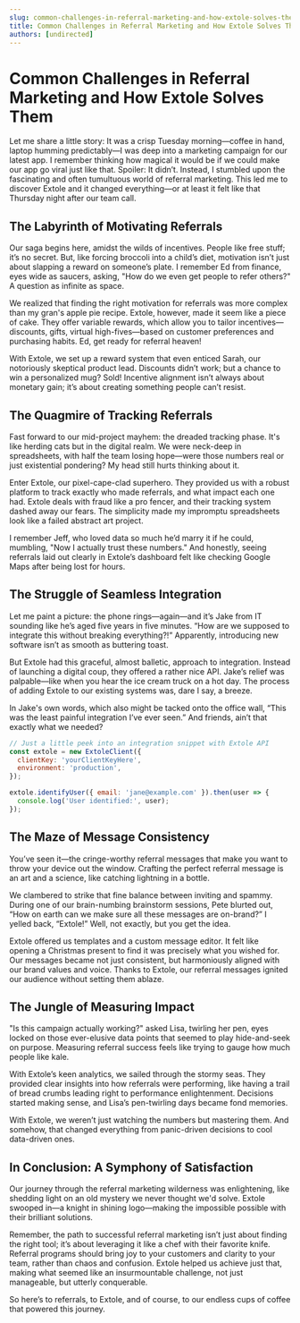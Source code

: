 ```yaml
---
slug: common-challenges-in-referral-marketing-and-how-extole-solves-them
title: Common Challenges in Referral Marketing and How Extole Solves Them
authors: [undirected]
---
```



# Common Challenges in Referral Marketing and How Extole Solves Them

Let me share a little story: It was a crisp Tuesday morning—coffee in hand, laptop humming predictably—I was deep into a marketing campaign for our latest app. I remember thinking how magical it would be if we could make our app go viral just like that. Spoiler: It didn’t. Instead, I stumbled upon the fascinating and often tumultuous world of referral marketing. This led me to discover Extole and it changed everything—or at least it felt like that Thursday night after our team call.

## The Labyrinth of Motivating Referrals

Our saga begins here, amidst the wilds of incentives. People like free stuff; it’s no secret. But, like forcing broccoli into a child’s diet, motivation isn’t just about slapping a reward on someone’s plate. I remember Ed from finance, eyes wide as saucers, asking, "How do we even get people to refer others?" A question as infinite as space.

We realized that finding the right motivation for referrals was more complex than my gran's apple pie recipe. Extole, however, made it seem like a piece of cake. They offer variable rewards, which allow you to tailor incentives—discounts, gifts, virtual high-fives—based on customer preferences and purchasing habits. Ed, get ready for referral heaven!

With Extole, we set up a reward system that even enticed Sarah, our notoriously skeptical product lead. Discounts didn’t work; but a chance to win a personalized mug? Sold! Incentive alignment isn’t always about monetary gain; it’s about creating something people can’t resist.

## The Quagmire of Tracking Referrals

Fast forward to our mid-project mayhem: the dreaded tracking phase. It's like herding cats but in the digital realm. We were neck-deep in spreadsheets, with half the team losing hope—were those numbers real or just existential pondering? My head still hurts thinking about it.

Enter Extole, our pixel-cape-clad superhero. They provided us with a robust platform to track exactly who made referrals, and what impact each one had. Extole deals with fraud like a pro fencer, and their tracking system dashed away our fears. The simplicity made my impromptu spreadsheets look like a failed abstract art project.

I remember Jeff, who loved data so much he’d marry it if he could, mumbling, "Now I actually trust these numbers." And honestly, seeing referrals laid out clearly in Extole’s dashboard felt like checking Google Maps after being lost for hours.

## The Struggle of Seamless Integration

Let me paint a picture: the phone rings—again—and it’s Jake from IT sounding like he’s aged five years in five minutes. “How are we supposed to integrate this without breaking everything?!” Apparently, introducing new software isn’t as smooth as buttering toast.

But Extole had this graceful, almost balletic, approach to integration. Instead of launching a digital coup, they offered a rather nice API. Jake’s relief was palpable—like when you hear the ice cream truck on a hot day. The process of adding Extole to our existing systems was, dare I say, a breeze.

In Jake's own words, which also might be tacked onto the office wall, “This was the least painful integration I’ve ever seen.” And friends, ain’t that exactly what we needed?

```javascript
// Just a little peek into an integration snippet with Extole API
const extole = new ExtoleClient({
  clientKey: 'yourClientKeyHere',
  environment: 'production',
});

extole.identifyUser({ email: 'jane@example.com' }).then(user => {
  console.log('User identified:', user);
});
```

## The Maze of Message Consistency

You’ve seen it—the cringe-worthy referral messages that make you want to throw your device out the window. Crafting the perfect referral message is an art and a science, like catching lightning in a bottle.

We clambered to strike that fine balance between inviting and spammy. During one of our brain-numbing brainstorm sessions, Pete blurted out, “How on earth can we make sure all these messages are on-brand?” I yelled back, “Extole!” Well, not exactly, but you get the idea.

Extole offered us templates and a custom message editor. It felt like opening a Christmas present to find it was precisely what you wished for. Our messages became not just consistent, but harmoniously aligned with our brand values and voice. Thanks to Extole, our referral messages ignited our audience without setting them ablaze.

## The Jungle of Measuring Impact

"Is this campaign actually working?" asked Lisa, twirling her pen, eyes locked on those ever-elusive data points that seemed to play hide-and-seek on purpose. Measuring referral success feels like trying to gauge how much people like kale. 

With Extole’s keen analytics, we sailed through the stormy seas. They provided clear insights into how referrals were performing, like having a trail of bread crumbs leading right to performance enlightenment. Decisions started making sense, and Lisa’s pen-twirling days became fond memories.

With Extole, we weren’t just watching the numbers but mastering them. And somehow, that changed everything from panic-driven decisions to cool data-driven ones.

## In Conclusion: A Symphony of Satisfaction

Our journey through the referral marketing wilderness was enlightening, like shedding light on an old mystery we never thought we'd solve. Extole swooped in—a knight in shining logo—making the impossible possible with their brilliant solutions.

Remember, the path to successful referral marketing isn’t just about finding the right tool; it’s about leveraging it like a chef with their favorite knife. Referral programs should bring joy to your customers and clarity to your team, rather than chaos and confusion. Extole helped us achieve just that, making what seemed like an insurmountable challenge, not just manageable, but utterly conquerable.

So here’s to referrals, to Extole, and of course, to our endless cups of coffee that powered this journey.